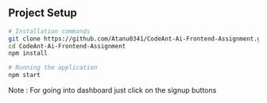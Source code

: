 ## Project Setup

```bash
# Installation commands
git clone https://github.com/Atanu0341/CodeAnt-Ai-Frontend-Assignment.git
cd CodeAnt-Ai-Frontend-Assignment
npm install
```

```bash
# Running the application
npm start
```

Note : For going into dashboard just click on the signup buttons


